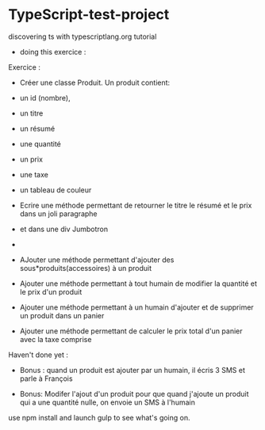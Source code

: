 # TypeScript-test-project
discovering ts with typescriptlang.org tutorial

+ doing this exercice :

Exercice : 

* Créer une classe Produit. Un produit contient:
* un id (nombre),
* un titre
* un résumé
* une quantité
* un prix
* une taxe
* un tableau de couleur

* Ecrire une méthode permettant de retourner le titre le résumé et le prix dans un joli paragraphe 
* et dans une div Jumbotron
* 
* AJouter une méthode permettant d'ajouter des sous*produits(accessoires) à un produit

* Ajouter une méthode permettant à tout humain de modifier la quantité et le prix d'un produit

* Ajouter une méthode permettant à un humain d'ajouter et de supprimer un produit dans un panier
 
* Ajouter une méthode permettant de calculer le prix total d'un panier avec la taxe comprise



Haven't done yet :

* Bonus : quand un produit est ajouter par un humain, il écris 3 SMS et parle à François

* Bonus: Modifer l'ajout d'un produit pour que quand j'ajoute un produit qui a une quantité nulle, on envoie un SMS à l'humain  


use npm install and launch gulp to see what's going on.
